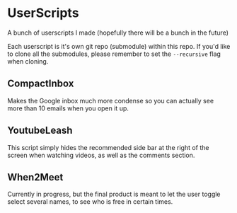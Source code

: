 # UserScripts
A bunch of userscripts I made (hopefully there will be a bunch in the future)

Each userscript is it's own git repo (submodule) within this repo. If you'd like to clone all the submodules, please remember to set the `--recursive` flag when cloning.

## CompactInbox
Makes the Google inbox much more condense so you can actually see more than 10 emails when you open it up.

## YoutubeLeash
This script simply hides the recommended side bar at the right of the screen when watching videos, as well as the comments section.

## When2Meet
Currently in progress, but the final product is meant to let the user toggle select several names, to see who is free in certain times.
